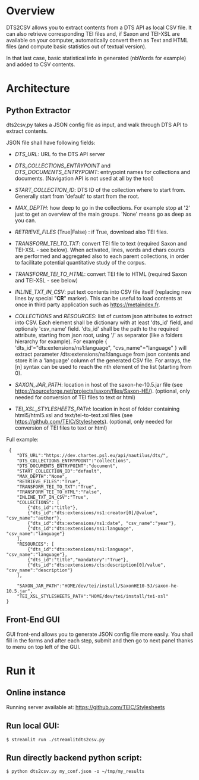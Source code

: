 # Overview

DTS2CSV allows you to extract contents from a DTS API as local CSV file.
It can also retrieve corresponding TEI files and, if Saxon and TEI-XSL are available on your computer, automatically convert them as Text and HTML files (and compute basic statistics out of textual version).

In that last case, basic statistical info in generated (nbWords for example) and added to CSV contents.

# Architecture

## Python Extractor
dts2csv,py takes a JSON config file as input, and walk through DTS API to extract contents.

JSON file shall have following fields:
- *DTS_URL*: URL fo the DTS API server
- *DTS_COLLECTIONS_ENTRYPOINT* and *DTS_DOCUMENTS_ENTRYPOINT*: entrypoint names for collections and documents. 
(Navigation API is not used at all by the tool)
- *START_COLLECTION_ID*: DTS ID of the collection where to start from. Generally start from 'default' to start from the root.
- *MAX_DEPTH*: how deep to go in the collections. For example stop at '2' just to get an overview of the main groups. 'None' means go as deep as you can.
- *RETRIEVE_FILES* (True|False) : if True, download also TEI files.
- *TRANSFORM_TEI_TO_TXT*: convert TEI file to text (required Saxon and TEI-XSL - see below). When activated, lines, words and chars counts are performed and aggregated also to each parent collections, in order to facilitate potential quantitative study of the corpus.
- *TRANSFORM_TEI_TO_HTML*: convert TEI file to HTML (required Saxon and TEI-XSL - see below)
- *INLINE_TXT_IN_CSV*: put text contents into CSV file itself (replacing new lines by special "__CR__" marker). This can be useful to load contents at once in third party application such as https://metaindex.fr.

- *COLLECTIONS* and *RESOURCES*: list of custom json attributes to extract into CSV. Each element shall be  dictionary with at least 'dts_id' field, and optionaly 'csv_name' field.
'dts_id' shall be the path to the required attribute, starting from json root, using '/' as separator (like a folders hierarchy for example). 
For example { 'dts_id'="dts:extensions/ns1:language", "cvs_name"="language" } will extract parameter <root>/dts:extensions/ns1:language from json contents and store it in a 'language' column of the generated CSV file.
For arrays, the <param>[n] syntax can be used to reach the nth element of the list (starting from 0).

 - *SAXON_JAR_PATH*: location in host of the saxon-he-10.5.jar file (see https://sourceforge.net/projects/saxon/files/Saxon-HE/). (optional, only needed for conversion of TEI files to text or html)
 - *TEI_XSL_STYLESHEETS_PATH*: location in host of folder containing html5/html5.xsl and text/tei-to-text.xsl files (see https://github.com/TEIC/Stylesheets). (optional, only needed for conversion of TEI files to text or html)
 
Full example:

```
 {
    "DTS_URL":"https://dev.chartes.psl.eu/api/nautilus/dts/",
    "DTS_COLLECTIONS_ENTRYPOINT":"collections",
    "DTS_DOCUMENTS_ENTRYPOINT":"document",
    "START_COLLECTION_ID":"default",
    "MAX_DEPTH":"None",
    "RETRIEVE_FILES":"True",
    "TRANSFORM_TEI_TO_TXT":"True",
    "TRANSFORM_TEI_TO_HTML":"False",
    "INLINE_TXT_IN_CSV":"True",
    "COLLECTIONS": [
        {"dts_id":"title"},
        {"dts_id":"dts:extensions/ns1:creator[0]/@value", "csv_name":"author"},
        {"dts_id":"dts:extensions/ns1:date", "csv_name":"year"},
        {"dts_id":"dts:extensions/ns1:language", "csv_name":"language"}
    ],
    "RESOURCES": [
        {"dts_id":"dts:extensions/ns1:language", "csv_name":"language"},
        {"dts_id":"title","mandatory":"True"},
        {"dts_id":"dts:extensions/cts:description[0]/value", "csv_name":"description"}
    ],
    
    "SAXON_JAR_PATH":"HOME/dev/tei/install/SaxonHE10-5J/saxon-he-10.5.jar",
    "TEI_XSL_STYLESHEETS_PATH":"HOME/dev/tei/install/tei-xsl"
}
```

## Front-End GUI

GUI front-end allows you to generate JSON config file more easily. You shall fill in the forms and after each step, submit and then go to next panel thanks to menu on top left of the GUI.
 
# Run it
 
## Online instance
Running server available at: https://github.com/TEIC/Stylesheets

## Run local GUI:
 ```
 $ streamlit run ./streamlitdts2csv.py
 ```
 
## Run directly backend python script:
```
$ python dts2csv.py my_conf.json -o ~/tmp/my_results
```
 
 
 
 
